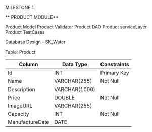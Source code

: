 MILESTONE 1

** PRODUCT MODULE**
 
Product Model
Product Validator
Product DAO
Product serviceLayer
Product  TestCases




Database Design - SK_Water

Table: Product


| Column           | Data Type     | Constraints   |
|------------------|---------------|---------------|
| Id               | INT           | Primary Key   |
| Name             | VARCHAR(255)  | Not Null      |
| Description      | VARCHAR(1000) |               |
| Price            | DOUBLE        | Not Null      |
| ImageURL         | VARCHAR(255)  |               |
| Capacity         | INT           | Not Null      |
| ManufactureDate  | DATE          |               |

